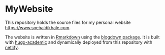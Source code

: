 # MyWebsite
This repository holds the source files for my personal website https://www.snehaldikhale.com.

The website is written in [Rmarkdown](https://rmarkdown.rstudio.com/) using the [blogdown package](https://bookdown.org/yihui/blogdown/).
It is built with [hugo-academic](https://github.com/gcushen/hugo-academic) and dynamically deployed from this repository with [netlify](https://www.netlify.com/).
